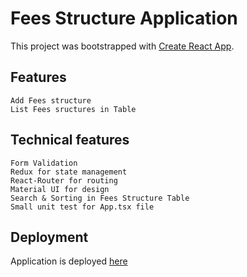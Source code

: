 # Fees Structure Application

This project was bootstrapped with [Create React App](https://github.com/facebook/create-react-app).

## Features

```
Add Fees structure
List Fees sructures in Table
```

## Technical features

```
Form Validation
Redux for state management
React-Router for routing
Material UI for design
Search & Sorting in Fees Structure Table
Small unit test for App.tsx file
```

## Deployment

Application is deployed [here](https://main--symphonious-druid-61220b.netlify.app/)
